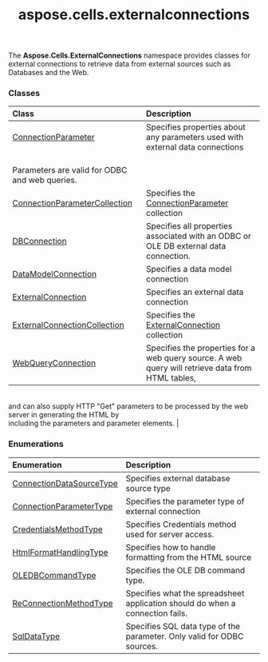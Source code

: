 ﻿---
title: aspose.cells.externalconnections
second_title: Aspose.Cells for Python via .NET API References
description: 
type: docs
weight: 10
url: /aspose.cells.externalconnections/
is_root: false
---

The **Aspose.Cells.ExternalConnections**  namespace provides classes for external connections to retrieve data from external sources such as Databases and the Web.

### Classes
| Class | Description |
| :- | :- |
| [ConnectionParameter](/cells/python-net/aspose.cells.externalconnections/connectionparameter) | Specifies properties about any parameters used with external data connections<br/>Parameters are valid for ODBC and web queries. |
| [ConnectionParameterCollection](/cells/python-net/aspose.cells.externalconnections/connectionparametercollection) | Specifies the [ConnectionParameter](/cells/python-net/aspose.cells.externalconnections/connectionparameter) collection |
| [DBConnection](/cells/python-net/aspose.cells.externalconnections/dbconnection) | Specifies all properties associated with an ODBC or OLE DB external data connection. |
| [DataModelConnection](/cells/python-net/aspose.cells.externalconnections/datamodelconnection) | Specifies a data model connection |
| [ExternalConnection](/cells/python-net/aspose.cells.externalconnections/externalconnection) | Specifies an external data connection |
| [ExternalConnectionCollection](/cells/python-net/aspose.cells.externalconnections/externalconnectioncollection) | Specifies the [ExternalConnection](/cells/python-net/aspose.cells.externalconnections/externalconnection) collection |
| [WebQueryConnection](/cells/python-net/aspose.cells.externalconnections/webqueryconnection) | Specifies the properties for a web query source. A web query will retrieve data from HTML tables, <br/>and can also supply HTTP "Get" parameters to be processed by the web server in generating the HTML by <br/>including the parameters and parameter elements. |


### Enumerations
| Enumeration | Description |
| :- | :- |
| [ConnectionDataSourceType](/cells/python-net/aspose.cells.externalconnections/connectiondatasourcetype) | Specifies external database source type |
| [ConnectionParameterType](/cells/python-net/aspose.cells.externalconnections/connectionparametertype) | Specifies the parameter type of external connection |
| [CredentialsMethodType](/cells/python-net/aspose.cells.externalconnections/credentialsmethodtype) | Specifies Credentials method used for server access. |
| [HtmlFormatHandlingType](/cells/python-net/aspose.cells.externalconnections/htmlformathandlingtype) | Specifies how to handle formatting from the HTML source |
| [OLEDBCommandType](/cells/python-net/aspose.cells.externalconnections/oledbcommandtype) | Specifies the OLE DB command type. |
| [ReConnectionMethodType](/cells/python-net/aspose.cells.externalconnections/reconnectionmethodtype) | Specifies what the spreadsheet application should do when a connection fails. |
| [SqlDataType](/cells/python-net/aspose.cells.externalconnections/sqldatatype) | Specifies SQL data type of the parameter. Only valid for ODBC sources. |


